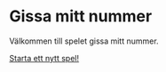 Gissa mitt nummer
======================


Välkommen till spelet gissa mitt nummer.

[Starta ett nytt spel!](guess/init)
